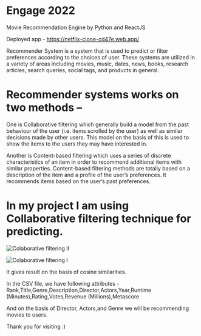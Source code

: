 # Engage 2022
Movie Recommendation Engine by Python and ReactJS

Deployed app - https://netflix-clone-cd47e.web.app/

Recommender System is a system that is used to predict or filter preferences according to the choices of user. These systems are utilized in a variety of areas including movies, music, dates, news, books, research articles, search queries, social tags, and products in general. 

# Recommender systems works on two methods – 
One is Collaborative filtering which generally build a model from the past behaviour of the user (i.e. items scrolled by the user) as well as similar decisions made by other users. This model on the basis of this is used to show the items to the users they may have interested in.

Another is Content-based filtering which uses a series of discrete characteristics of an item in order to recommend additional items with similar properties. Content-based filtering methods are totally based on a description of the item and a profile of the user’s preferences. It recommends items based on the user’s past preferences.

# In my project I am using Collaborative filtering technique for predicting.

![Colaborative filtering II](https://user-images.githubusercontent.com/95162790/170810992-c6831c6c-815b-439c-a9c3-a24821b4a24e.jpg)

![Colaborative filtering I](https://user-images.githubusercontent.com/95162790/170810974-a225d0cc-0cd7-4902-870a-8d85d19cb34d.jpg)

It gives result on the basis of cosine similarities.

In the CSV file, we have following attributes -
Rank,Title,Genre,Description,Director,Actors,Year,Runtime (Minutes),Rating,Votes,Revenue (Millions),Metascore

And on the basis of Director, Actors,and Genre we will be recommending movies to users.

Thank you for visiting :)

